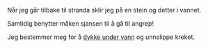 Når jeg går tilbake til stranda sklir jeg på en stein og detter i vannet.

Samtidig benytter måken sjansen til å gå til angrep!

Jeg bestemmer meg for å [dykke under vann](svommer/svommer.md) og unnslippe kreket.
